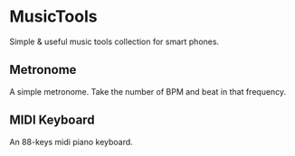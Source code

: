 # MusicTools

Simple & useful music tools collection for smart phones.

## Metronome

A simple metronome. Take the number of BPM and beat in that frequency.

## MIDI Keyboard

An 88-keys midi piano keyboard.
